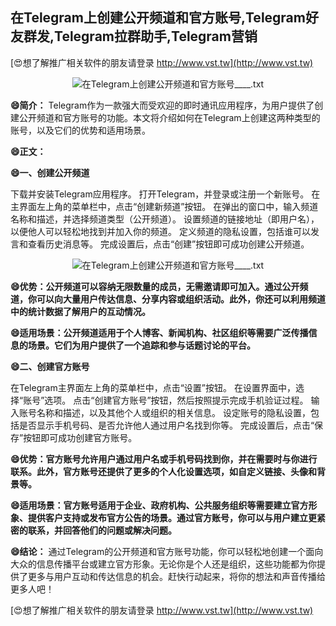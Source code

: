 ## **在Telegram上创建公开频道和官方账号,Telegram好友群发,Telegram拉群助手,Telegram营销**

[😍想了解推广相关软件的朋友请登录 http://www.vst.tw](http://www.vst.tw)

 <center><img src="https://vst.tw/MP4/tuiguang/png/6.png" alt="在Telegram上创建公开频道和官方账号____.txt"></center>

**😄简介：**
Telegram作为一款强大而受欢迎的即时通讯应用程序，为用户提供了创建公开频道和官方账号的功能。本文将介绍如何在Telegram上创建这两种类型的账号，以及它们的优势和适用场景。

**😄正文：**

**😄一、创建公开频道**

下载并安装Telegram应用程序。
打开Telegram，并登录或注册一个新账号。
在主界面左上角的菜单栏中，点击“创建新频道”按钮。
在弹出的窗口中，输入频道名称和描述，并选择频道类型（公开频道）。
设置频道的链接地址（即用户名），以便他人可以轻松地找到并加入你的频道。
定义频道的隐私设置，包括谁可以发言和查看历史消息等。
完成设置后，点击“创建”按钮即可成功创建公开频道。

 <center><img src="https://vst.tw/MP4/tuiguang/png/3.png" alt="在Telegram上创建公开频道和官方账号____.txt"></center>

**😄优势：公开频道可以容纳无限数量的成员，无需邀请即可加入。通过公开频道，你可以向大量用户传达信息、分享内容或组织活动。此外，你还可以利用频道中的统计数据了解用户的互动情况。**

**😄适用场景：公开频道适用于个人博客、新闻机构、社区组织等需要广泛传播信息的场景。它们为用户提供了一个追踪和参与话题讨论的平台。**

**😄二、创建官方账号**

在Telegram主界面左上角的菜单栏中，点击“设置”按钮。
在设置界面中，选择“账号”选项。
点击“创建官方账号”按钮，然后按照提示完成手机验证过程。
输入账号名称和描述，以及其他个人或组织的相关信息。
设定账号的隐私设置，包括是否显示手机号码、是否允许他人通过用户名找到你等。
完成设置后，点击“保存”按钮即可成功创建官方账号。

**😄优势：官方账号允许用户通过用户名或手机号码找到你，并在需要时与你进行联系。此外，官方账号还提供了更多的个人化设置选项，如自定义链接、头像和背景等。**

**😄适用场景：官方账号适用于企业、政府机构、公共服务组织等需要建立官方形象、提供客户支持或发布官方公告的场景。通过官方账号，你可以与用户建立更紧密的联系，并回答他们的问题或解决问题。**

**😄结论：**
通过Telegram的公开频道和官方账号功能，你可以轻松地创建一个面向大众的信息传播平台或建立官方形象。无论你是个人还是组织，这些功能都为你提供了更多与用户互动和传达信息的机会。赶快行动起来，将你的想法和声音传播给更多人吧！

[😍想了解推广相关软件的朋友请登录 http://www.vst.tw](http://www.vst.tw)



